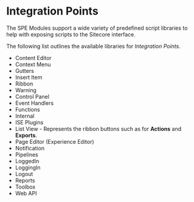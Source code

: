 # Integration Points

The SPE Modules support a wide variety of predefined script libraries to help with exposing scripts to the Sitecore interface.

The following list outlines the available libraries for *Integration Points*.

* Content Editor
 * Context Menu
 * Gutters
 * Insert Item
 * Ribbon
 * Warning
* Control Panel
* Event Handlers
* Functions
* Internal
 * ISE Plugins
 * List View - Represents the ribbon buttons such as for **Actions** and **Exports**.
* Page Editor (Experience Editor)
 * Notification
* Pipelines
 * LoggedIn
 * LoggingIn
 * Logout
* Reports
* Toolbox
* Web API

